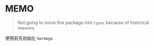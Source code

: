 # MEMO
> Not going to move this package into `types` because of historical reasons.

使用前先初始化 `hermogo`
